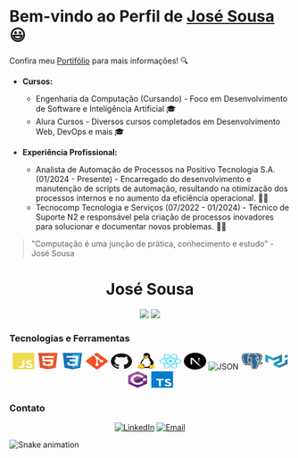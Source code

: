 # Bem-vindo ao Perfil de [José Sousa](https://www.linkedin.com/in/enoque-sousa-bb89aa168/) 😃️

Confira meu [Portifólio](https://portifolio-sousadev97.vercel.app/index.html) para mais informações! 🔍

- **Cursos:**
  - Engenharia da Computação (Cursando) - Foco em Desenvolvimento de Software e Inteligência Artificial 🎓
  - Alura Cursos - Diversos cursos completados em Desenvolvimento Web, DevOps e mais 🎓

- **Experiência Profissional:**
  - Analista de Automação de Processos na Positivo Tecnologia S.A. (01/2024 - Presente) - Encarregado do desenvolvimento e manutenção de scripts de automação, resultando na otimização dos processos internos e no aumento da eficiência operacional. 👨‍💻
  - Tecnocomp Tecnologia e Serviços (07/2022 - 01/2024) - Técnico de Suporte N2 e responsável pela criação de processos inovadores para solucionar e documentar novos problemas. 👨‍💻

> "Computação é uma junção de prática, conhecimento e estudo" - José Sousa

<h1 align="center">José Sousa</h1>

<p align="center">
  <img src="https://github-readme-stats.vercel.app/api?username=ESousa97&show_icons=true&theme=dark" width="49%" />
  <img src="https://github-readme-stats.vercel.app/api/top-langs/?username=ESousa97&layout=compact&theme=dark" width="37.2%" />
</p>


### Tecnologias e Ferramentas

<div align="center">

<img alt="JavaScript" height="30" width="40" src="https://raw.githubusercontent.com/devicons/devicon/master/icons/javascript/javascript-plain.svg" title="JavaScript"> <img alt="HTML5" height="30" width="40" src="https://raw.githubusercontent.com/devicons/devicon/master/icons/html5/html5-original.svg" title="HTML5"> <img alt="CSS3" height="30" width="40" src="https://raw.githubusercontent.com/devicons/devicon/master/icons/css3/css3-original.svg" title="CSS3"> <img alt="Git" height="30" width="40" src="https://raw.githubusercontent.com/devicons/devicon/master/icons/git/git-original.svg" title="Git"> <img alt="GitHub" height="30" width="40" src="https://raw.githubusercontent.com/devicons/devicon/master/icons/github/github-original.svg" title="GitHub"> <img alt="Linux" height="30" width="40" src="https://raw.githubusercontent.com/devicons/devicon/master/icons/linux/linux-original.svg" title="Linux"> <img alt="React" height="30" width="40" src="https://raw.githubusercontent.com/devicons/devicon/master/icons/react/react-original.svg" title="React"> <img alt="Next.js" height="30" width="40" src="https://raw.githubusercontent.com/devicons/devicon/master/icons/nextjs/nextjs-original.svg" title="Next.js"> <img alt="JSON" height="30" width="40" src="https://upload.wikimedia.org/wikipedia/commons/c/c9/JSON_vector_logo.svg" title="JSON"> <img alt="PostgreSQL" height="30" width="40" src="https://raw.githubusercontent.com/devicons/devicon/master/icons/postgresql/postgresql-original.svg" title="PostgreSQL"> <img alt="MUI" height="30" width="40" src="https://raw.githubusercontent.com/devicons/devicon/master/icons/materialui/materialui-original.svg" title="MUI"> <img alt="C#" height="30" width="40" src="https://raw.githubusercontent.com/devicons/devicon/master/icons/csharp/csharp-original.svg" title="C#"> <img alt="TypeScript" height="30" width="40" src="https://raw.githubusercontent.com/devicons/devicon/master/icons/typescript/typescript-original.svg" title="TypeScript">

</div>

### Contato

<div align="center">

[![LinkedIn](https://img.shields.io/badge/-LinkedIn-%230077B5?style=for-the-badge&logo=linkedin&logoColor=white)](https://www.linkedin.com/in/enoque-sousa-bb89aa168/) 
[![Email](https://img.shields.io/badge/Email-sousa3086%40outlook.com-blue?style=for-the-badge&logo=Microsoft-Outlook&logoColor=white)](mailto:sousa3086@outlook.com)

</div>

![Snake animation](https://github.com/danielbped/danielbped/blob/output/github-contribution-grid-snake.svg)
